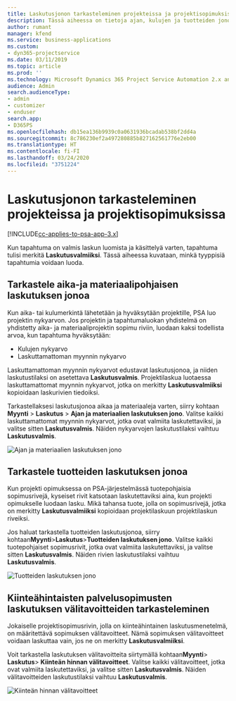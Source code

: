 ```yaml
---
title: Laskutusjonon tarkasteleminen projekteissa ja projektisopimuksissa
description: Tässä aiheessa on tietoja ajan, kulujen ja tuotteiden jonojen tarkastelusta sekä siitä, miten ne voidaan merkitä laskutusvalmiiksi.
author: rumant
manager: kfend
ms.service: business-applications
ms.custom:
- dyn365-projectservice
ms.date: 03/11/2019
ms.topic: article
ms.prod: ''
ms.technology: Microsoft Dynamics 365 Project Service Automation 2.x and 3.x
audience: Admin
search.audienceType:
- admin
- customizer
- enduser
search.app:
- D365PS
ms.openlocfilehash: db15ea136b9939c0a0631936bcadab538bf2dd4a
ms.sourcegitcommit: 8c786230ef2a497280885b827162561776e2eb00
ms.translationtype: HT
ms.contentlocale: fi-FI
ms.lasthandoff: 03/24/2020
ms.locfileid: "3751224"
---
```

# <a name="review-the-invoicing-backlog-on-projects-and-project-contracts"></a>Laskutusjonon tarkasteleminen projekteissa ja projektisopimuksissa

[!INCLUDE[cc-applies-to-psa-app-3.x](../includes/cc-applies-to-psa-app-3x.md)]

Kun tapahtuma on valmis laskun luomista ja käsittelyä varten, tapahtuma tulisi merkitä **Laskutusvalmiiksi**. Tässä aiheessa kuvataan, minkä tyyppisiä tapahtumia voidaan luoda.

## <a name="review-the-time-and-material-billing-backlog"></a>Tarkastele aika-ja materiaalipohjaisen laskutuksen jonoa

Kun aika- tai kulumerkintä lähetetään ja hyväksytään projektille, PSA luo projektin nykyarvon. Jos projektin ja tapahtumaluokan yhdistelmä on yhdistetty aika- ja materiaaliprojektin sopimu riviin, luodaan kaksi todellista arvoa, kun tapahtuma hyväksytään:

- Kulujen nykyarvo 
- Laskuttamattoman myynnin nykyarvo

Laskuttamattoman myynnin nykyarvot edustavat laskutusjonoa, ja niiden laskutustilaksi on asetettava **Laskutusvalmis**. Projektilaskua luotaessa laskuttamattomat myynnin nykyarvot, jotka on merkitty **Laskutusvalmiiksi** kopioidaan laskurivien tiedoiksi.

Tarkastellaksesi laskutusjonoa aikaa ja materiaaleja varten, siirry kohtaan **Myynti** \> **Laskutus** \> **Ajan ja materiaalien laskutuksen jono**. Valitse kaikki laskuttamattomat myynnin nykyarvot, jotka ovat valmiita laskutettaviksi, ja valitse sitten **Laskutusvalmis**. Näiden nykyarvojen laskutustilaksi vaihtuu **Laskutusvalmis**.

![Ajan ja materiaalien laskutuksen jono](media/TMBacklog.png)

## <a name="review-the-product-billing-backlog"></a>Tarkastele tuotteiden laskutuksen jonoa

Kun projekti opimuksessa on PSA-järjestelmässä tuotepohjaisia sopimusrivejä, kyseiset rivit katsotaan laskutettaviksi aina, kun projekti opimukselle luodaan lasku. Mikä tahansa tuote, jolla on sopimusrivejä, jotka on merkitty **Laskutusvalmiiksi** kopioidaan projektilaskuun projektilaskun riveiksi.

Jos haluat tarkastella tuotteiden laskutusjonoa, siirry kohtaan**Myynti**\>**Laskutus**\>**Tuotteiden laskutuksen jono**. Valitse kaikki tuotepohjaiset sopimusrivit, jotka ovat valmiita laskutettaviksi, ja valitse sitten **Laskutusvalmis**. Näiden rivien laskutustilaksi vaihtuu **Laskutusvalmis**.

![Tuotteiden laskutuksen jono](media/ProductBacklog.png)

## <a name="review-billing-milestones-on-fixed-price-contracts"></a>Kiinteähintaisten palvelusopimusten laskutuksen välitavoitteiden tarkasteleminen

Jokaiselle projektisopimusrivin, jolla on kiinteähintainen laskutusmenetelmä, on määritettävä sopimuksen välitavoitteet. Nämä sopimuksen välitavoitteet voidaan laskuttaa vain, jos ne on merkitty **Laskutusvalmiiksi**. 

Voit tarkastella laskutuksen välitavoitteita siirtymällä kohtaan**Myynti**\> **Laskutus**\> **Kiinteän hinnan välitavoitteet**. Valitse kaikki välitavoitteet, jotka ovat valmiita laskutettaviksi, ja valitse sitten **Laskutusvalmis**. Näiden välitavoitteiden laskutustilaksi vaihtuu **Laskutusvalmis**.

![Kiinteän hinnan välitavoitteet](media/FPBacklog.png)
